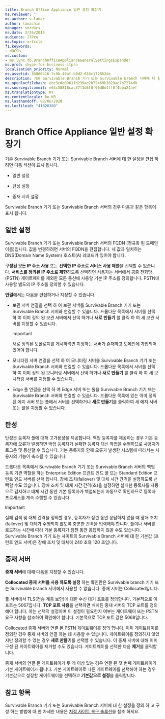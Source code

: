 ```yaml
---
title: Branch Office Appliance 일반 설정 확장기
ms.reviewer: ''
ms.author: v-lanac
author: lanachin
manager: serdars
ms.date: 3/26/2015
audience: ITPro
ms.topic: article
f1.keywords:
- NOCSH
ms.custom:
- ms.lync.tb.BranchOfficeApplianceGeneralSettingsExpander
ms.prod: skype-for-business-itpro
localization_priority: Normal
ms.assetid: 86860416-7c9b-49af-b9d2-658c172852de
description: 기존 Survivable Branch 기기 또는 Survivable Branch 서버에 대 한 설정을 편집 하려면 다음 섹션이 표시 됩니다.
ms.openlocfilehash: ebc3c0d0961fd239ad2b72469b1029ac7b7274d0
ms.sourcegitcommit: e64c50818cac37f3d6f0f96d0d4ff0f4bba24aef
ms.translationtype: MT
ms.contentlocale: ko-KR
ms.lasthandoff: 02/06/2020
ms.locfileid: "41820300"
---
```

# <a name="branch-office-appliance-general-settings-expander"></a>Branch Office Appliance 일반 설정 확장기

기존 Survivable Branch 기기 또는 Survivable Branch 서버에 대 한 설정을 편집 하려면 다음 섹션이 표시 됩니다.

- 일반 설정

- 탄성 설정

- 중재 서버 설정



Survivable Branch 기기 또는 Survivable Branch 서버의 경우 다음과 같은 항목이 표시 됩니다.

## <a name="general-settings"></a>일반 설정

Survivable Branch 기기 또는 Survivable Branch 서버의 FQDN (정규화 된 도메인 이름)입니다. 값을 변경하려면 서버의 FQDN을 편집합니다. 새 값과 일치하는 DNS(Domain Name System) 호스트(A) 레코드가 있어야 합니다.

**구성된 모든 IP 주소 사용** 또는 **선택한 IP 주소로 서비스 사용 제한**을 선택할 수 있습니다. **서비스를 정의된 IP 주소로 제한**하도록 선택하면 사용자는 서버에서 공중 전화망(PSTN) 게이트웨이를 제외한 모든 통신에 사용할 기본 IP 주소를 정의합니다. PSTN에 사용할 별도의 IP 주소를 정의할 수 있습니다.

**연결**에서는 다음을 편집하거나 지정할 수 있습니다.

- 보관 서버 연결을 선택 하 여 보관 서버를 Survivable Branch 기기 또는 Survivable Branch 서버와 연결할 수 있습니다. 드롭다운 목록에서 서버를 선택 하 여 이미 정의 된 보관 서버에서 선택 하거나 **새로 만들기** 를 클릭 하 여 새 보관 서버를 지정할 수 있습니다.

    > [!IMPORTANT]
    > 새로 정의된 토폴로지를 게시하려면 지정하는 서버가 존재하고 도메인에 가입되어 있어야 합니다.

- 모니터링 서버 연결을 선택 하 여 모니터링 서버를 Survivable Branch 기기 또는 Survivable Branch 서버와 연결할 수 있습니다. 드롭다운 목록에서 서버를 선택 하 여 이미 정의 된 모니터링 서버에서 선택 하거나 **새로 만들기** 를 클릭 하 여 새 모니터링 서버를 지정할 수 있습니다.

- Edge 풀 연결을 선택 하 여 Edge 서버 또는 풀을 Survivable Branch 기기 또는 Survivable Branch 서버와 연결할 수 있습니다. 드롭다운 목록에 있는 이미 정의된 에지 서버 또는 풀에서 서버를 선택하거나 **새로 만들기**를 클릭하여 새 에지 서버 또는 풀을 지정할 수 있습니다.

## <a name="resiliency"></a>탄성

탄성은 등록자 풀에 대해 고가용성을 제공합니다. 백업 등록자를 제공하는 경우 기본 등록자에 오류가 발생하면 백업 등록자가 실패한 등록자 대신 작업을 수행하므로 사용자가 로그온 및 통신할 수 있습니다. 기본 등록자와 함께 오류가 발생한 시스템에 따라서는 사용자의 기능이 축소될 수 있습니다.

드롭다운 목록에서 Survivable Branch 기기 또는 Survivable Branch 서버의 백업 등록 기관 역할을 하는 Enterprise Edition 프런트 엔드 풀 또는 Standard Edition 프런트 엔드 서버를 선택 합니다. 장애 조치(failover) 및 대체 시간 간격을 설정하도록 선택할 수도 있습니다. 장애 조치 및 대체 시간 간격(초)을 설정하면 실패한 등록자를 자동으로 감지하고 대체 시간 동안 기본 등록자가 백업되는지 자동으로 확인하므로 등록자 프로세스를 계속 수행할 수 있습니다.

> [!IMPORTANT]
> 실패 검색 및 대체 간격을 정의할 경우, 등록자가 잠깐 동안 응답하지 않을 때 장애 조치(failover) 및 대체가 수행되지 않도록 충분한 간격을 입력해야 합니다. 풀이나 서버를 로드하는 시간에 따라 기본 등록자가 잠깐 동안 응답하지 않을 수도 있습니다. Survivable Branch 기기 또는 사이트의 Survivable Branch 서버에 대 한 기본값 (프런트 엔드 서버)은 장애 조치 및 대체에 240 초와 120 초입니다.

## <a name="mediation-server"></a>중재 서버

**중재 서버**에 대해 다음을 지정할 수 있습니다.

**Collocated 중재 서버를 사용 하도록 설정** 하는 확인란은 Survivable branch 기기 또는 Survivable branch 서버에서 사용할 수 없습니다. 중재 서버는 Collocated입니다.

풀 서버에서 TLS(전송 계층 보안)에 대한 수신 대기 포트를 정의합니다. 기본적으로 이 포트는 5067입니다. **TCP 포트 사용**을 선택하면 배치된 중재 서버의 TCP 포트를 정의해야 합니다. 이는 선택적 설정이며 이 설정이 필요한지 여부는 게이트웨이 또는 PSTN 요구 사항을 참조하여 확인해야 합니다. 기본적으로 TCP 포트 값은 5068입니다.

Collocated 중재 서버와 연결 된 PSTN 게이트웨이를 정의 합니다. 이미 게이트웨이를 정의한 경우 중재 서버와 연결 하는 데 사용할 수 있습니다. 게이트웨이를 정의하지 않았지만 정의할 수 있는 경우 **새로 만들기**를 선택할 수 있습니다. 이 중재 서버에 대해 이미 구성 된 게이트웨이를 제거할 수도 있습니다. 게이트웨이를 선택한 다음 **제거**를 클릭합니다.

중재 서버와 연결 된 게이트웨이가 두 개 이상 있는 경우 연결 된 첫 번째 게이트웨이가 기본 게이트웨이가 됩니다. 기본 게이트웨이로 다른 게이트웨이를 선택해야 하는 경우 기본값으로 설정할 게이트웨이를 선택하고 **기본값으로 설정**을 클릭합니다.

## <a name="see-also"></a>참고 항목

Survivable Branch 기기 또는 Survivable Branch 서버에 대 한 설정을 정의 하 고 구성 하는 방법에 대 한 자세한 내용은 [지점 사이트 복구 솔루션](https://technet.microsoft.com/library/1700f99b-709c-4e47-88eb-c0a5490e26e2.aspx)을 참조 하세요.


